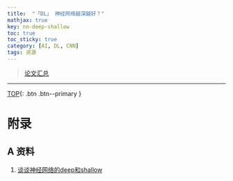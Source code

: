 ```yaml
---
title:  "「DL」 神经网络越深越好？"
mathjax: true
key: nn-deep-shallow
toc: true
toc_sticky: true
category: [AI, DL, CNN]
tags: 资源
---
```

<span id='head'></span>  
>[论文汇总](/ai/dl/cnn/21/foundation#21-深与浅)     

<!--more-->


-------------------  
[TOP](#head){: .btn .btn--primary }


# 附录
## A 资料
1. [谈谈神经网络的deep和shallow](https://zhuanlan.zhihu.com/p/34443907)    

